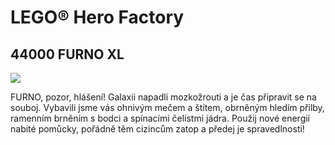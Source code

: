 # LEGO® Hero Factory

## 44000 FURNO XL

![](https://www.lego.com/cdn/product-assets/product.img.pri/44000_prod.jpg)

FURNO, pozor, hlášení! Galaxii napadli mozkožrouti a je čas připravit se na souboj. Vybavili jsme vás ohnivým mečem a štítem, obrněným hledím přilby, ramenním brněním s bodci a spínacími čelistmi jádra. Použij nové energií nabité pomůcky, pořádně těm cizincům zatop a předej je spravedlnosti!